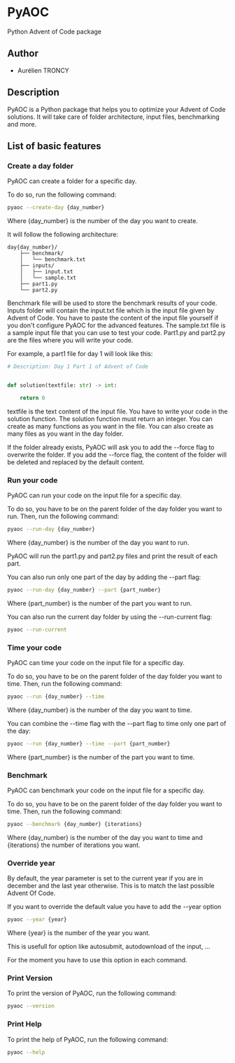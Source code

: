 # PyAOC

Python Advent of Code package

## Author
- Aurélien TRONCY

## Description
PyAOC is a Python package that helps you to optimize your Advent of Code solutions. It will take care of folder architecture, input files, benchmarking and more. 

## List of basic features
### Create a day folder
PyAOC can create a folder for a specific day. 

To do so, run the following command:
```bash
pyaoc --create-day {day_number}
```
Where {day_number} is the number of the day you want to create.


It will follow the following architecture:
```text
day{day_number}/
    ├── benchmark/
    │   └── benchmark.txt  
    ├── inputs/
    │   ├── input.txt 
    │   └── sample.txt    
    ├── part1.py
    └── part2.py
```
Benchmark file will be used to store the benchmark results of your code. Inputs folder will contain the input.txt file which is the input file given by Advent of Code. You have to paste the content of the input file yourself if you don't configure PyAOC for the advanced features. The sample.txt file is a sample input file that you can use to test your code. Part1.py and part2.py are the files where you will write your code.

For example, a part1 file for day 1 will look like this:
```python
# Description: Day 1 Part 1 of Advent of Code


def solution(textfile: str) -> int:

    return 0
```
textfile is the text content of the input file. You have to write your code in the solution function. The solution function must return an integer. You can create as many functions as you want in the file. You can also create as many files as you want in the day folder.

If the folder already exists, PyAOC will ask you to add the --force flag to overwrite the folder. If you add the --force flag, the content of the folder will be deleted and replaced by the default content.

### Run your code
PyAOC can run your code on the input file for a specific day.

To do so, you have to be on the parent folder of the day folder you want to run. Then, run the following command:
```bash
pyaoc --run-day {day_number}
```
Where {day_number} is the number of the day you want to run.

PyAOC will run the part1.py and part2.py files and print the result of each part.

You can also run only one part of the day by adding the --part flag:
```bash
pyaoc --run-day {day_number} --part {part_number}
```
Where {part_number} is the number of the part you want to run.

You can also run the current day folder by using the --run-current flag:
```bash
pyaoc --run-current
```

### Time your code
PyAOC can time your code on the input file for a specific day.

To do so, you have to be on the parent folder of the day folder you want to time. Then, run the following command:
```bash
pyaoc --run {day_number} --time
```
Where {day_number} is the number of the day you want to time.

You can combine the --time flag with the --part flag to time only one part of the day:
```bash
pyaoc --run {day_number} --time --part {part_number}
```
Where {part_number} is the number of the part you want to time.

### Benchmark
PyAOC can benchmark your code on the input file for a specific day.

To do so, you have to be on the parent folder of the day folder you want to time. Then, run the following command:
```bash
pyaoc --benchmark {day_number} {iterations}
```
Where {day_number} is the number of the day you want to time and {iterations} the number of iterations you want.

### Override year
By default, the year parameter is set to the current year if you are in december and the last year otherwise. This is to match the last possible Advent Of Code.

If you want to override the default value you have to add the --year option
```bash
pyaoc --year {year}
```
Where {year} is the number of the year you want. 

This is usefull for option like autosubmit, autodownload of the input, ...

For the moment you have to use this option in each command.

### Print Version
To print the version of PyAOC, run the following command:
```bash
pyaoc --version
```

### Print Help
To print the help of PyAOC, run the following command:
```bash
pyaoc --help
```